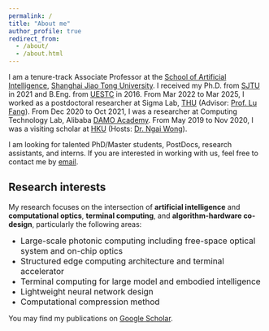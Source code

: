 ```yaml
---
permalink: /
title: "About me"
author_profile: true
redirect_from: 
  - /about/
  - /about.html
---
```


I am a tenure-track Associate Professor at the [School of Artificial Intelligence](https://soai.sjtu.edu.cn/), [Shanghai Jiao Tong University](https://www.sjtu.edu.cn/). I received my Ph.D. from [SJTU](https://dmne.sjtu.edu.cn/dmne/) in 2021 and B.Eng. from [UESTC](https://www.ese.uestc.edu.cn/) in 2016. From Mar 2022 to Mar 2025, I worked as a postdoctoral researcher at Sigma Lab, [THU](https://www.ee.tsinghua.edu.cn/) (Advisor: [Prof. Lu Fang](https://www.luvision.net/)). From Dec 2020 to Oct 2021, I was a researcher at Computing Technology Lab, Alibaba [DAMO Academy](https://damo.alibaba.com/). From May 2019 to Nov 2020, I was a visiting scholar at [HKU](https://www.eee.hku.hk/) (Hosts: [Dr. Ngai Wong](https://www.eee.hku.hk/~nwong/)). 

I am looking for talented PhD/Master students, PostDocs, research assistants, and interns. If you are interested in working with us, feel free to contact me by [email](cyuan328@gmail.com).


## Research interests

My research focuses on the intersection of __artificial intelligence__ and __computational optics__, __terminal computing__, and __algorithm-hardware co-design__, particularly the following areas:

- <font size="3">Large-scale photonic computing including free-space optical system and on-chip optics</font>
- <font size="3">Structured edge computing architecture and terminal accelerator</font>
- <font size="3">Terminal computing for large model and embodied intelligence</font>
- <font size="3">Lightweight neural network design</font>
- <font size="3">Computational compression method</font>

You may find my publications on [Google Scholar](https://scholar.google.com/citations?user=XJLW5xMAAAAJ&hl=zh-CN).



